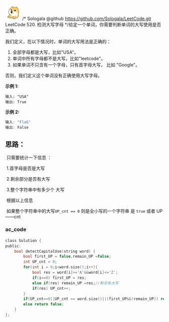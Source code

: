 ![](https://github.com/Sologala/SomeThings/blob/master/face.jpg?raw=true)
/*
    Sologala   @github    https://github.com/Sologala/LeetCode.git
    LeetCode   520. 检测大写字母
*/给定一个单词，你需要判断单词的大写使用是否正确。

我们定义，在以下情况时，单词的大写用法是正确的：

1. 全部字母都是大写，比如"USA"。
2. 单词中所有字母都不是大写，比如"leetcode"。
3. 如果单词不只含有一个字母，只有首字母大写， 比如 "Google"。

否则，我们定义这个单词没有正确使用大写字母。

**示例 1:**

```
输入: "USA"
输出: True
```

**示例 2:**

```c
输入: "FlaG"
输出: False
```

## **思路：**

​	只需要统计一下信息 ：

​	1.首字母是否是大写

​	2.剩余部分是否有大写

​	3.整个字符串中有多少个 大写

​	根据以上信息

​	如果整个字符串中的大写`UP_cnt == 0` 则是全小写的一个字符串 是 `true`  或者 UP——cnt

### **ac_code**
```c
class Solution {
public:
    bool detectCapitalUse(string word) {
        bool first_UP = false,remain_UP =false;
        int UP_cnt = 0;
        for(int i = 0;i<word.size();i++){
            bool res = word[i]>='A'&&word[i]<='Z';
            if(i==0) first_UP = res;
            else if(res) remain_UP =res;//剩余有大写
            if(res) UP_cnt++;
        }
        if(UP_cnt==0||UP_cnt == word.size()||(first_UP&&!remain_UP)) return true;
        else return false;        
    }
};
```